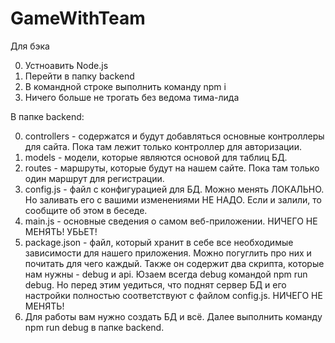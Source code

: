 # GameWithTeam
Для бэка

00) Устноавить Node.js
01) Перейти в папку backend
10) В командной строке выполнить команду npm i
11) Ничего больше не трогать без ведома тима-лида

В папке backend:

00) controllers - содержатся и будут добавляться основные контроллеры для сайта. Пока там лежит только контроллер для авторизации.
01) models - модели, которые являются основой для таблиц БД.
10) routes - маршруты, которые будут на нашем сайте. Пока там только один маршрут для регистрации.
11) config.js - файл с конфигурацией для БД. Можно менять ЛОКАЛЬНО. Но заливать его с вашими изменениями НЕ НАДО. Если и залили, то сообщите об этом в беседе.
100) main.js - основные сведения о самом веб-приложении. НИЧЕГО НЕ МЕНЯТЬ! УБЬЕТ!
101) package.json - файл, который хранит в себе все необходимые зависимости для нашего приложения. Можно погуглить про них и почитать для чего каждый. Также он содержит два скрипта, которые нам нужны - debug и api. Юзаем всегда debug командой npm run debug. Но перед этим уедиться, что поднят сервер БД и его настройки полностью соответствуют с файлом config.js. НИЧЕГО НЕ МЕНЯТЬ!
110) Для работы вам нужно создать БД и всё. Далее выполнить команду npm run debug в папке backend.